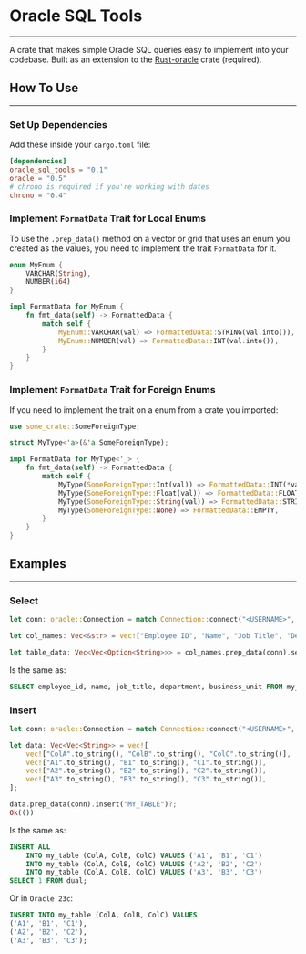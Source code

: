 # Oracle SQL Tools
---

A crate that makes simple Oracle SQL queries easy to implement into your codebase. Built as an extension to the [Rust-oracle](https://crates.io/crates/oracle) crate (required).

## How To Use
---
### Set Up Dependencies
Add these inside your `cargo.toml` file:
```toml
[dependencies]
oracle_sql_tools = "0.1"
oracle = "0.5"
# chrono is required if you're working with dates 
chrono = "0.4"
```

### Implement `FormatData` Trait for Local Enums
To use the `.prep_data()` method on a vector or grid that uses an enum you created as the values,  you need to implement the trait `FormatData` for it.
```rust
enum MyEnum {
    VARCHAR(String),
    NUMBER(i64)
}

impl FormatData for MyEnum {
    fn fmt_data(self) -> FormattedData {
        match self {
            MyEnum::VARCHAR(val) => FormattedData::STRING(val.into()),
            MyEnum::NUMBER(val) => FormattedData::INT(val.into()),
        }
    }
}
```

### Implement `FormatData` Trait for Foreign Enums
If you need to implement the trait on a enum from a crate you imported:
```rust
use some_crate::SomeForeignType;

struct MyType<'a>(&'a SomeForeignType);

impl FormatData for MyType<'_> {
    fn fmt_data(self) -> FormattedData {
        match self {
            MyType(SomeForeignType::Int(val)) => FormattedData::INT(*val),
            MyType(SomeForeignType::Float(val)) => FormattedData::FLOAT(*val),
            MyType(SomeForeignType::String(val)) => FormattedData::STRING(val.to_owned()),
            MyType(SomeForeignType::None) => FormattedData::EMPTY,
        }
    }
}
```

## Examples
---
### Select
``` rust
let conn: oracle::Connection = match Connection::connect("<USERNAME>", "<PASSWORD>", "<IP ADDRESS>")?; 

let col_names: Vec<&str> = vec!["Employee ID", "Name", "Job Title", "Department", "Business Unit"];

let table_data: Vec<Vec<Option<String>>> = col_names.prep_data(conn).select("MY_TABLE")?;
```
Is the same as:
```sql
SELECT employee_id, name, job_title, department, business_unit FROM my_table;
```

### Insert
```rust
let conn: oracle::Connection = match Connection::connect("<USERNAME>", "<PASSWORD>", "<IP ADDRESS>")?; 

let data: Vec<Vec<String>> = vec![
    vec!["ColA".to_string(), "ColB".to_string(), "ColC".to_string()],
    vec!["A1".to_string(), "B1".to_string(), "C1".to_string()],
    vec!["A2".to_string(), "B2".to_string(), "C2".to_string()],
    vec!["A3".to_string(), "B3".to_string(), "C3".to_string()],
];

data.prep_data(conn).insert("MY_TABLE")?;
Ok(())
```
Is the same as:
```sql
INSERT ALL
    INTO my_table (ColA, ColB, ColC) VALUES ('A1', 'B1', 'C1')
    INTO my_table (ColA, ColB, ColC) VALUES ('A2', 'B2', 'C2')
    INTO my_table (ColA, ColB, ColC) VALUES ('A3', 'B3', 'C3')
SELECT 1 FROM dual;
```
Or in `Oracle 23c`:
```sql
INSERT INTO my_table (ColA, ColB, ColC) VALUES 
('A1', 'B1', 'C1'),
('A2', 'B2', 'C2'),
('A3', 'B3', 'C3');
```